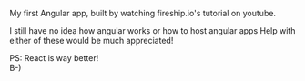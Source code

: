My first Angular app, built by watching fireship.io's tutorial on youtube.

I still have no idea how angular works or how to host angular apps
Help with either of these would be much appreciated!

PS: React is way better!  
B-)
